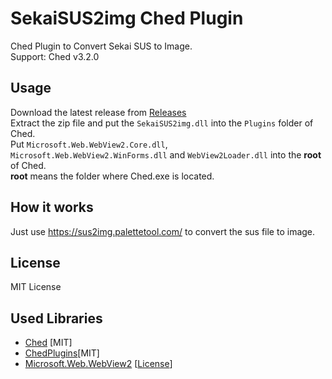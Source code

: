 # SekaiSUS2img Ched Plugin

Ched Plugin to Convert Sekai SUS to Image.  
Support: Ched v3.2.0

## Usage

Download the latest release from [Releases](https://github.com/PurplePalette/sekai-sus-2-img-ched-plugin/releases/)  
Extract the zip file and put the `SekaiSUS2img.dll` into the `Plugins` folder of Ched.  
Put `Microsoft.Web.WebView2.Core.dll`, `Microsoft.Web.WebView2.WinForms.dll` and `WebView2Loader.dll` into the **root** of Ched.  
**root** means the folder where Ched.exe is located.

## How it works

Just use https://sus2img.palettetool.com/ to convert the sus file to image.

## License

MIT License

## Used Libraries

- [Ched](https://github.com/paralleltree/Ched) [MIT]
- [ChedPlugins](https://github.com/paralleltree/ChedPlugins)[MIT]
- [Microsoft.Web.WebView2](https://www.nuget.org/packages/Microsoft.Web.WebView2/) [[License](https://www.nuget.org/packages/Microsoft.Web.WebView2/1.0.1462.37/License)]
